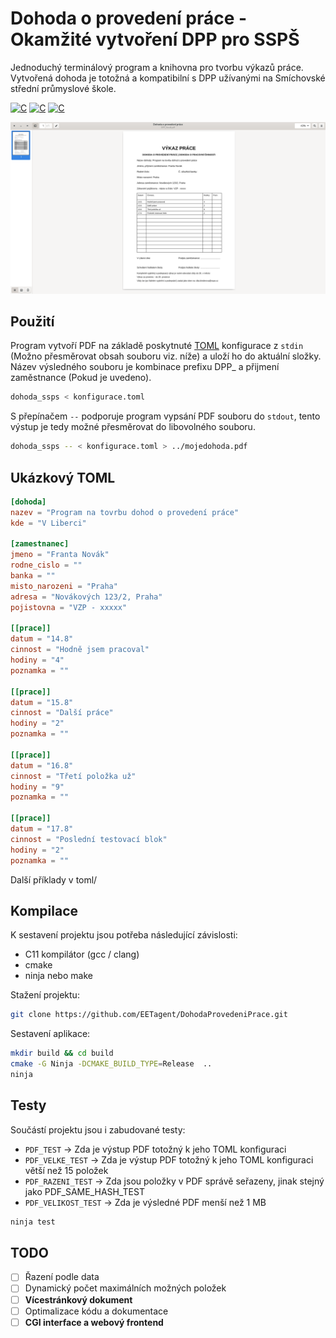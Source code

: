 <h1 class="rich-diff-level-zero">Dohoda o provedení práce - Okamžité vytvoření DPP pro SSPŠ</h1>

Jednoduchý terminálový program a knihovna pro tvorbu výkazů práce.
Vytvořená dohoda je totožná a kompatibilní s DPP užívanými na Smíchovské střední průmyslové škole.

[![C](https://img.shields.io/badge/Jazyk-C-yellow.svg)]()
[![C](https://img.shields.io/badge/DPP-SSPŠ-blue.svg)]()
[![C](https://img.shields.io/badge/PDF-red.svg)]()


![Otevřený PDF dokument](.github/img/dohoda.png?raw=true)

## Použití

Program vytvoří PDF na základě poskytnuté [TOML](https://toml.io/en/) konfigurace z `stdin` (Možno přesměrovat obsah souboru viz. níže) a uloží ho do aktuální složky.
Název výsledného souboru je kombinace prefixu DPP_ a přijmení zaměstnance (Pokud je uvedeno).

```bash
dohoda_ssps < konfigurace.toml
```

S přepínačem `--` podporuje program vypsání PDF souboru do `stdout`, tento výstup je tedy možné přesměrovat do libovolného souboru.

```bash
dohoda_ssps -- < konfigurace.toml > ../mojedohoda.pdf
```

## Ukázkový TOML

```toml
[dohoda]
nazev = "Program na tovrbu dohod o provedení práce"
kde = "V Liberci"

[zamestnanec]
jmeno = "Franta Novák"
rodne_cislo = ""
banka = ""
misto_narozeni = "Praha"
adresa = "Novákových 123/2, Praha"
pojistovna = "VZP - xxxxx"

[[prace]]
datum = "14.8"
cinnost = "Hodně jsem pracoval"
hodiny = "4"
poznamka = ""

[[prace]]
datum = "15.8"
cinnost = "Další práce"
hodiny = "2"
poznamka = ""

[[prace]]
datum = "16.8"
cinnost = "Třetí položka už"
hodiny = "9"
poznamka = ""

[[prace]]
datum = "17.8"
cinnost = "Poslední testovací blok"
hodiny = "2"
poznamka = ""
```
Další příklady v toml/

## Kompilace

K sestavení projektu jsou potřeba následující závislosti:

* C11 kompilátor (gcc / clang)
* cmake
* ninja nebo make

Stažení projektu:

```bash
git clone https://github.com/EETagent/DohodaProvedeniPrace.git
```

Sestavení aplikace:  

```bash
mkdir build && cd build
cmake -G Ninja -DCMAKE_BUILD_TYPE=Release  ..
ninja
```

## Testy

Součástí projektu jsou i zabudované testy:

- `PDF_TEST` -> Zda je výstup PDF totožný k jeho TOML konfiguraci
- `PDF_VELKE_TEST` -> Zda je výstup PDF totožný k jeho TOML konfiguraci větší než 15 položek
- `PDF_RAZENI_TEST` -> Zda jsou položky v PDF správě seřazeny, jinak stejný jako PDF_SAME_HASH_TEST 
- `PDF_VELIKOST_TEST` -> Zda je výsledné PDF menší než 1 MB

```bash
ninja test
```

## TODO

- [ ] Řazení podle data
- [ ] Dynamický počet maximálních možných položek
- [ ] **Vícestránkový dokument**
- [ ] Optimalizace kódu a dokumentace
- [ ] **CGI interface a webový frontend**

